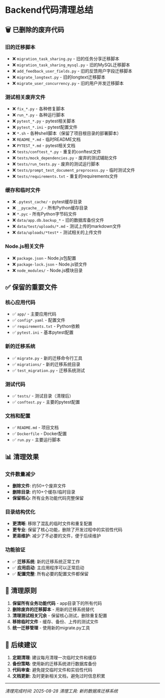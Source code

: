 # Backend代码清理总结

## 🗑️ 已删除的废弃代码

### 旧的迁移脚本
- ❌ `migration_task_sharing.py` - 旧的任务分享迁移脚本
- ❌ `migration_task_sharing_mysql.py` - 旧的MySQL迁移脚本  
- ❌ `add_feedback_user_fields.py` - 旧的反馈用户字段迁移脚本
- ❌ `migrate_longtext.py` - 旧的longtext迁移脚本
- ❌ `migrate_user_concurrency.py` - 旧的用户并发迁移脚本

### 测试相关废弃文件
- ❌ `fix_*.py` - 各种修复脚本
- ❌ `run_*.py` - 各种运行脚本
- ❌ `pytest_*.py` - pytest相关脚本
- ❌ `pytest_*.ini` - pytest配置文件
- ❌ `*.sh` - 各种shell脚本（保留了项目根目录的部署脚本）
- ❌ `README_*.md` - 临时README文档
- ❌ `PYTEST_*.md` - pytest相关文档
- ❌ `tests/conftest_*.py` - 重复的conftest文件
- ❌ `tests/mock_dependencies.py` - 废弃的测试辅助文件
- ❌ `tests/run_tests.py` - 废弃的测试运行脚本
- ❌ `tests/prompt_test_document_preprocess.py` - 临时测试文件
- ❌ `tests/requirements.txt` - 重复的requirements文件

### 缓存和临时文件
- ❌ `.pytest_cache/` - pytest缓存目录
- ❌ `__pycache__/` - 所有Python缓存目录
- ❌ `*.pyc` - 所有Python字节码文件
- ❌ `data/app.db.backup_*` - 旧的数据库备份文件
- ❌ `data/test/uploads/*.md` - 测试上传的markdown文件
- ❌ `data/uploads/*test*` - 测试相关的上传文件

### Node.js相关文件
- ❌ `package.json` - Node.js包配置
- ❌ `package-lock.json` - Node.js锁文件
- ❌ `node_modules/` - Node.js模块目录

## ✅ 保留的重要文件

### 核心应用代码
- ✅ `app/` - 主要应用代码
- ✅ `config*.yaml` - 配置文件
- ✅ `requirements.txt` - Python依赖
- ✅ `pytest.ini` - 基本pytest配置

### 新的迁移系统
- ✅ `migrate.py` - 新的迁移命令行工具
- ✅ `migrations/` - 新的迁移系统目录
- ✅ `test_migration.py` - 迁移系统测试

### 测试代码
- ✅ `tests/` - 测试目录（清理后）
- ✅ `conftest.py` - 主要的pytest配置

### 文档和配置
- ✅ `README.md` - 项目文档
- ✅ `Dockerfile` - Docker配置
- ✅ `run.py` - 主要运行脚本

## 📊 清理效果

### 文件数量减少
- **删除文件**: 约50+个废弃文件
- **删除目录**: 约10+个缓存/临时目录
- **保留核心**: 所有业务功能代码完整保留

### 目录结构优化
- **更清晰**: 移除了混乱的临时文件和重复配置
- **更专业**: 保留了核心功能，删除了开发过程中的实验性代码
- **更易维护**: 减少了不必要的文件，便于后续维护

### 功能验证
- ✅ **迁移系统**: 新的迁移系统正常工作
- ✅ **应用启动**: 主应用程序可以正常启动
- ✅ **配置完整**: 所有必要的配置文件都保留

## 🎯 清理原则

1. **保留所有业务功能代码** - app目录下的所有代码
2. **删除废弃的迁移脚本** - 用新的迁移系统替代
3. **清理测试相关冗余** - 保留核心测试，删除重复配置
4. **移除临时文件** - 缓存、备份、上传的测试文件
5. **统一迁移管理** - 使用新的migrate.py工具

## 🚀 后续建议

1. **定期清理**: 建议每月清理一次临时文件和缓存
2. **备份策略**: 使用新的迁移系统进行数据库备份
3. **代码审查**: 避免提交临时文件和实验性代码
4. **文档更新**: 及时更新相关文档，避免过时信息积累

---

*清理完成时间: 2025-08-28*
*清理工具: 新的数据库迁移系统*